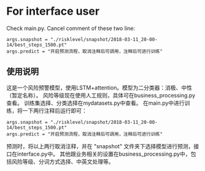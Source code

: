 # For interface user
Check main.py. Cancel comment of these two line:
```
args.snapshot = "./risklevel/snapshot/2018-03-11_20-00-14/best_steps_1500.pt"
args.predict = "开启预测流程，取消注释后可调用，注释后可进行训练"
```
## 使用说明
这是一个风险预警模型，使用LSTM+attention。模型为二分类器：消极、中性（暂定名称）。
风险等级现在使用人工规则，具体可在business_processing.py查看。
训练集选择、分类选择在mydatasets.py中查看。
在main.py中进行训练，将一下两行注释后运行即可：
```
args.snapshot = "./risklevel/snapshot/2018-03-11_20-00-14/best_steps_1500.pt"
args.predict = "开启预测流程，取消注释后可调用，注释后可进行训练"
```
预测时，将以上两行取消注释，并在 "snapshot" 文件夹下选择模型进行预测，接口在interface.py中。
其他跟业务相关的设置在business_processing.py中，包括风险等级、分词方式选择、中英文处理等。
